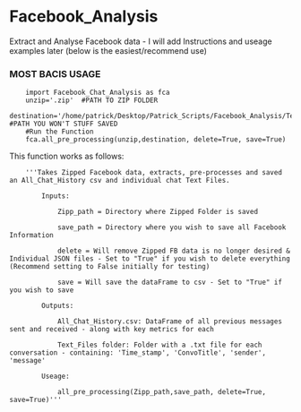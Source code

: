 # Facebook_Analysis
Extract and Analyse Facebook data - I will add Instructions and useage examples later (below is the easiest/recommend use)

### MOST BACIS USAGE 

        import Facebook_Chat_Analysis as fca
        unzip='.zip'  #PATH TO ZIP FOLDER
        destination='/home/patrick/Desktop/Patrick_Scripts/Facebook_Analysis/Testing_Functions'  #PATH YOU WON'T STUFF SAVED 
        #Run the Function
        fca.all_pre_processing(unzip,destination, delete=True, save=True)


This function works as follows:

        '''Takes Zipped Facebook data, extracts, pre-processes and saved an All_Chat_History csv and individual chat Text Files.

            Inputs:

                Zipp_path = Directory where Zipped Folder is saved

                save_path = Directory where you wish to save all Facebook Information

                delete = Will remove Zipped FB data is no longer desired & Individual JSON files - Set to "True" if you wish to delete everything (Recommend setting to False initially for testing)

                save = Will save the dataFrame to csv - Set to "True" if you wish to save

            Outputs:

                All_Chat_History.csv: DataFrame of all previous messages sent and received - along with key metrics for each

                Text_Files folder: Folder with a .txt file for each conversation - containing: 'Time_stamp', 'ConvoTitle', 'sender', 'message'   

            Useage:

                all_pre_processing(Zipp_path,save_path, delete=True, save=True)'''

